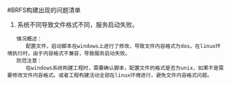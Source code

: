 #BRFS构建出现的问题清单
1. 系统不同导致文件格式不同，服务启动失败。

```
   情况概述：
      配置文件，启动脚本在windows上进行了修改，导致文件内容格式为dos。在linux环境执行时，由于内容格式不兼容，导致服务启动失败。
   防范注意：
      在windows系统构建工程时，需要确认脚本，配置文件的格式是否为unix，如果不是需要修改文件内容格式。或者工程构建活动全部在linux环境进行，避免文件内容格式问题。
```


